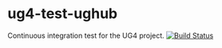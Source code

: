 # ug4-test-ughub
Continuous integration test for the UG4 project.
[![Build Status](https://dev.azure.com/y6ceutdeka0383/y6ceutdeka/_apis/build/status/anaegel.ughub-ug4-test?branchName=master)](https://dev.azure.com/y6ceutdeka0383/y6ceutdeka/_build/latest?definitionId=2&branchName=master)

